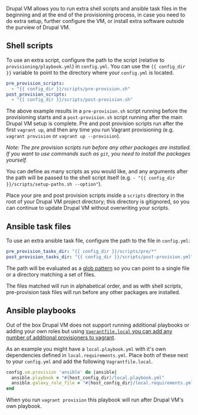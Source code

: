 Drupal VM allows you to run extra shell scripts and ansible task files in the beginning and at the end of the provisioning process, in case you need to do extra setup, further configure the VM, or install extra software outside the purview of Drupal VM.

## Shell scripts

To use an extra script, configure the path to the script (relative to `provisioning/playbook.yml`) in `config.yml`. You can use the `{{ config_dir }}` variable to point to the directory where your `config.yml` is located.

```yaml
pre_provision_scripts:
  - "{{ config_dir }}/scripts/pre-provision.sh"
post_provision_scripts:
  - "{{ config_dir }}/scripts/post-provision.sh"
```

The above example results in a `pre-provision.sh` script running before the provisioning starts and a `post-provision.sh` script running after the main Drupal VM setup is complete. Pre and post provision scripts run after the first `vagrant up`, and then any time you run Vagrant provisioning (e.g. `vagrant provision` or `vagrant up --provision`).

_Note: The pre provision scripts run before any other packages are installed. If you want to use commands such as `git`, you need to install the packages yourself._

You can define as many scripts as you would like, and any arguments after the path will be passed to the shell script itself (e.g. `- "{{ config_dir }}/scripts/setup-paths.sh --option"`).

Place your pre and post provision scripts inside a `scripts` directory in the root of your Drupal VM project directory; this directory is gitignored, so you can continue to update Drupal VM without overwriting your scripts.

## Ansible task files

To use an extra ansible task file, configure the path to the file in `config.yml`:

```yaml
pre_provision_tasks_dir: "{{ config_dir }}/scripts/pre/*"
post_provision_tasks_dir: "{{ config_dir }}/scripts/post-provision.yml"
```

The path will be evaluated as a [glob pattern](https://docs.python.org/2/library/glob.html) so you can point to a single file or a directory matching a set of files.

The files matched will run in alphabetical order, and as with shell scripts, pre-provision task files will run before any other packages are installed.

## Ansible playbooks

Out of the box Drupal VM does not support running additional playbooks or adding your own roles but using [`Vagrantfile.local` you can add any number of additional provisioners to vagrant](vagrantfile.md).

As an example you might have a `local.playbook.yml` with it's own dependencies defined in `local.requirements.yml`. Place both of these next to your `config.yml` and add the following `Vagrantfile.local`.

```rb
config.vm.provision 'ansible' do |ansible|
  ansible.playbook = "#{host_config_dir}/local.playbook.yml"
  ansible.galaxy_role_file = "#{host_config_dir}/local.requirements.yml"
end
```

When you run `vagrant provision` this playbook will run after Drupal VM's own playbook.
